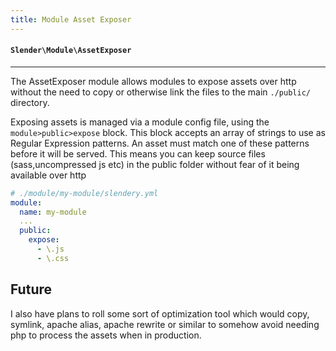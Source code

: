 ```yaml
---
title: Module Asset Exposer
---
```


#### `Slender\Module\AssetExposer`

<hr>

The AssetExposer module allows modules to expose assets
over http without the need to copy or otherwise link the files
to the main `./public/` directory.

Exposing assets is managed via a module config file, using the
`module>public>expose` block. This block accepts an array of
strings to use as Regular Expression patterns. An asset must
match one of these patterns before it will be served. This
means you can keep source files (sass,uncompressed js etc) in
the public folder without fear of it being available over http

```yaml
# ./module/my-module/slendery.yml
module:
  name: my-module
  ...
  public:
    expose:
      - \.js
      - \.css
```

## Future
I also have plans to roll some sort of optimization tool which would copy,
symlink, apache alias, apache rewrite or similar to somehow avoid needing
php to process the assets when in production.
